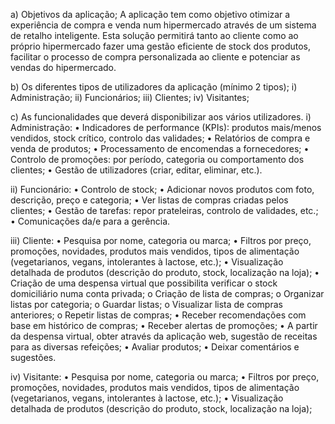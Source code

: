 a)	Objetivos da aplicação;
    A aplicação tem como objetivo otimizar a experiência de compra e venda num hipermercado através de um sistema de retalho inteligente. Esta solução permitirá tanto ao cliente como ao próprio hipermercado fazer uma gestão eficiente de stock dos produtos, facilitar o processo de compra personalizada ao cliente e potenciar as vendas do hipermercado.


b)	Os diferentes tipos de utilizadores da aplicação (mínimo 2 tipos);
    i)	Administração;
    ii)	Funcionários;
    iii)	Clientes;
    iv)	Visitantes;
    

c)	As funcionalidades que deverá disponibilizar aos vários utilizadores.
    i)	Administração:
        •	Indicadores de performance (KPIs): produtos mais/menos vendidos, stock crítico, controlo das validades;
        •	Relatórios de compra e venda de produtos;
        •	Processamento de encomendas a fornecedores;
        •	Controlo de promoções: por período, categoria ou comportamento dos clientes;
        •	Gestão de utilizadores (criar, editar, eliminar, etc.).

ii)	Funcionário:
        •	Controlo de stock;
        •	Adicionar novos produtos com foto, descrição, preço e categoria;
        •	Ver listas de compras criadas pelos clientes;
        •	Gestão de tarefas: repor prateleiras, controlo de validades, etc.;
        •	Comunicações da/e para a gerência.
 
iii) Cliente:
        •	Pesquisa por nome, categoria ou marca;
        •	Filtros por preço, promoções, novidades, produtos mais vendidos, tipos de alimentação (vegetarianos, vegans, intolerantes à lactose, etc.);
        •	Visualização detalhada de produtos (descrição do produto, stock, localização na loja);
        •	Criação de uma despensa virtual que possibilita verificar o stock domiciliário numa conta privada;
            o	Criação de lista de compras;
            o	Organizar listas por categoria;
            o	Guardar listas;
            o	Visualizar lista de compras anteriores;
            o	Repetir listas de compras;
        •	Receber recomendações com base em histórico de compras;
        •	Receber alertas de promoções;
        •	A partir da despensa virtual, obter através da aplicação web, sugestão de receitas para as diversas refeições;
        •	Avaliar produtos;
        •	Deixar comentários e sugestões.


iv)	Visitante:
        •	Pesquisa por nome, categoria ou marca;
        •	Filtros por preço, promoções, novidades, produtos mais vendidos, tipos de alimentação (vegetarianos, vegans, intolerantes à lactose, etc.);
        •	Visualização detalhada de produtos (descrição do produto, stock, localização na loja);

